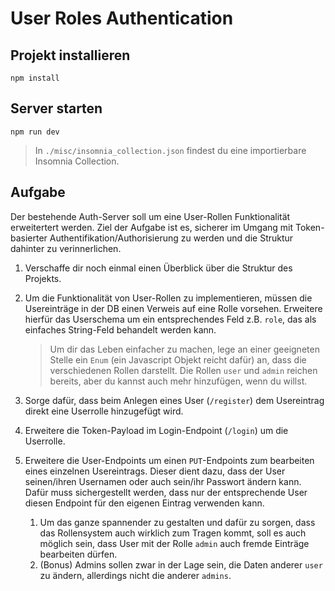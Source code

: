 # User Roles Authentication #
## Projekt installieren ##
```
npm install
```
## Server starten ##
```
npm run dev
```
> In `./misc/insomnia_collection.json` findest du eine importierbare Insomnia Collection.

## Aufgabe ##
Der bestehende Auth-Server soll um eine User-Rollen Funktionalität erweitertert werden.
Ziel der Aufgabe ist es, sicherer im Umgang mit Token-basierter Authentifikation/Authorisierung zu werden und die Struktur dahinter zu verinnerlichen.

1. Verschaffe dir noch einmal einen Überblick über die Struktur des Projekts.
2. Um die Funktionalität von User-Rollen zu implementieren, müssen die Usereinträge in der DB einen Verweis auf eine Rolle vorsehen.
Erweitere hierfür das Userschema um ein entsprechendes Feld z.B. `role`, das als einfaches String-Feld behandelt werden kann.
    > Um dir das Leben einfacher zu machen, lege an einer geeigneten Stelle ein `Enum` (ein Javascript Objekt reicht dafür) an, dass die verschiedenen Rollen darstellt. Die Rollen `user` und `admin` reichen bereits, aber du kannst auch mehr hinzufügen, wenn du willst.

3. Sorge dafür, dass beim Anlegen eines User (`/register`) dem Usereintrag direkt eine Userrolle hinzugefügt wird.
4. Erweitere die Token-Payload im Login-Endpoint (`/login`) um die Userrolle.
5. Erweitere die User-Endpoints um einen `PUT`-Endpoints zum bearbeiten eines einzelnen Usereintrags. Dieser dient dazu, dass der User seinen/ihren Usernamen oder auch sein/ihr Passwort ändern kann.
Dafür muss sichergestellt werden, dass nur der entsprechende User diesen Endpoint für den eigenen Eintrag verwenden kann.
    1. Um das ganze spannender zu gestalten und dafür zu sorgen, dass das Rollensystem auch wirklich zum Tragen kommt, soll es auch möglich sein, dass User mit der Rolle `admin` auch fremde Einträge bearbeiten dürfen.
    2. (Bonus) Admins sollen zwar in der Lage sein, die Daten anderer `user` zu ändern, allerdings nicht die anderer `admins`.